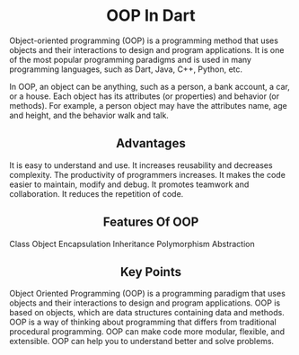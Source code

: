 <center><h1>OOP In Dart</h1></center>

Object-oriented programming (OOP) is a programming method that uses objects and their interactions to design and program applications. It is one of the most popular programming paradigms and is used in many programming languages, such as Dart, Java, C++, Python, etc.

In OOP, an object can be anything, such as a person, a bank account, a car, or a house. Each object has its attributes (or properties) and behavior (or methods). For example, a person object may have the attributes name, age and height, and the behavior walk and talk.

<center><h2>Advantages</h2></center>
It is easy to understand and use.
It increases reusability and decreases complexity.
The productivity of programmers increases.
It makes the code easier to maintain, modify and debug.
It promotes teamwork and collaboration.
It reduces the repetition of code.

<center><h2>Features Of OOP</h2></center>
Class
Object
Encapsulation
Inheritance
Polymorphism
Abstraction


<center><h2>Key Points</h2></center>
Object Oriented Programming (OOP) is a programming paradigm that uses objects and their interactions to design and program applications.
OOP is based on objects, which are data structures containing data and methods.
OOP is a way of thinking about programming that differs from traditional procedural programming.
OOP can make code more modular, flexible, and extensible.
OOP can help you to understand better and solve problems.
